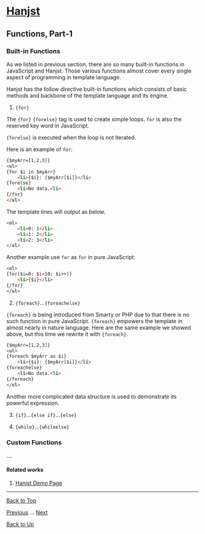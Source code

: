 # [Hanjst](/hanjst/index)
## Functions, Part-1
### Built-in Functions

As we listed in previous section, there are so many built-in functions in JavaScript and Hanjst. Those various functions almost cover every single aspect of programming in template language.

Hanjst has the follow directive built-in functions which consists of basic methods and backbone of the template language and its engine.

1. `{for}`

The `{for}` `{forelse}` tag is used to create simple loops. `for` is also the reserved key word in JavaScript.

`{forelse}` is executed when the loop is not iterated.

Here is an example of `for`:

```html
{$myArr=[1,2,3]}
<ul>
{for $i in $myArr}
	<li>{$i}: {$myArr[$i]}</li>
{forelse}
	<li>No data.<li>
{/for}
</ul>
```
The template lines will output as below.

```html
<ul>
    <li>0: 1</li>
    <li>1: 2</li>
    <li>2: 3</li>
</ul>
```
Another example use `for` as `for` in pure JavaScript:

```html
<ul>
{for($i=0; $i<10; $i++)}
	<li>{$i}</li>
{/for}
</ul>
```

2. `{foreach}`...`{foreachelse}`

`{foreach}` is being introduced from Smarty or PHP due to that there is no such function in pure JavaScript.
`{foreach}` empowers the template in almost nearly in nature language. Here are the same example we showed above, but this time we rewrite it with `{foreach}`.

```html
{$myArr=[1,2,3]}
<ul>
{foreach $myArr as $i}
	<li>{$i}: {$myArr[$i]}</li>
{foreachelse}
	<li>No data.<li>
{/foreach}
</ul>
```
Another more complicated data structure is used to demonstrate its powerful expression.




3. `{if}`...`{else if}`...`{else}`


4. `{while}`...`{whileelse}`


### Custom Functions
....


#### Related works

1. [Hanjst Demo Page](https://ufqi.com/dev/hanjst/)


----
[Back to Top](/hanjst/hanjst-function)

[Previous](./hanjst-variable) ... [Next](./)

[Back to Up](/hanjst/index)

<!--stackedit_data:
eyJoaXN0b3J5IjpbMTM0NjcxMjM2MywtMTA3NzA4MDkyMF19
-->